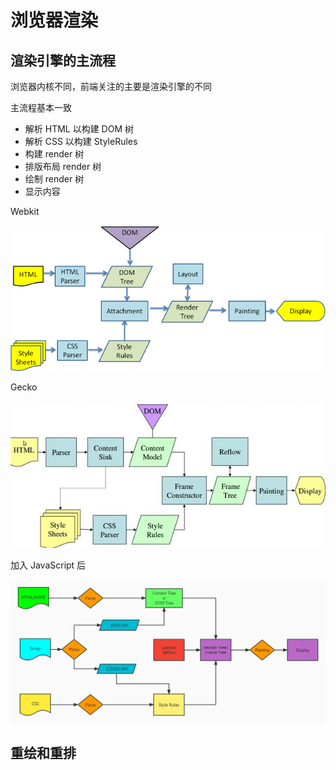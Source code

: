 # 浏览器渲染

## 渲染引擎的主流程

浏览器内核不同，前端关注的主要是渲染引擎的不同

主流程基本一致

- 解析 HTML 以构建 DOM 树
- 解析 CSS 以构建 StyleRules
- 构建 render 树
- 排版布局 render 树
- 绘制 render 树
- 显示内容

Webkit

![Webkit 渲染](./imgs/webkit.png)

Gecko

![Gecko 渲染](./imgs/gecko.jpg)

加入 JavaScript 后

![渲染总流程](./imgs/all.jpg)

## 重绘和重排
